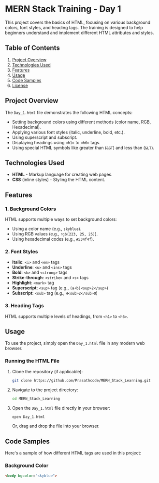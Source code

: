 # MERN Stack Training - Day 1

This project covers the basics of HTML, focusing on various background colors, font styles, and heading tags. The training is designed to help beginners understand and implement different HTML attributes and styles.

## Table of Contents

1. [Project Overview](#project-overview)
2. [Technologies Used](#technologies-used)
3. [Features](#features)
4. [Usage](#usage)
5. [Code Samples](#code-samples)
6. [License](#license)

## Project Overview

The `Day_1.html` file demonstrates the following HTML concepts:

- Setting background colors using different methods (color name, RGB, Hexadecimal).
- Applying various font styles (italic, underline, bold, etc.).
- Using superscript and subscript.
- Displaying headings using `<h1>` to `<h6>` tags.
- Using special HTML symbols like greater than (`&GT`) and less than (`&LT`).

## Technologies Used

- **HTML** - Markup language for creating web pages.
- **CSS** (inline styles) - Styling the HTML content.

## Features

### 1. Background Colors
HTML supports multiple ways to set background colors:
- Using a color name (e.g., `skyblue`).
- Using RGB values (e.g., `rgb(223, 25, 25)`).
- Using hexadecimal codes (e.g., `#534f4f`).

### 2. Font Styles
- **Italic**: `<i>` and `<em>` tags
- **Underline**: `<u>` and `<ins>` tags
- **Bold**: `<b>` and `<strong>` tags
- **Strike-through**: `<strike>` and `<s>` tags
- **Highlight**: `<mark>` tag
- **Superscript**: `<sup>` tag (e.g., `(a+b)<sup>2</sup>`)
- **Subscript**: `<sub>` tag (e.g., `H<sub>2</sub>O`)

### 3. Heading Tags
HTML supports multiple levels of headings, from `<h1>` to `<h6>`.

## Usage

To use the project, simply open the `Day_1.html` file in any modern web browser.

### Running the HTML File
1. Clone the repository (if applicable):
    ```bash
    git clone https://github.com/Prasathcode/MERN_Stack_Learning.git
    ```
2. Navigate to the project directory:
    ```bash
    cd MERN_Stack_Learning
    ```
3. Open the `Day_1.html` file directly in your browser:
    ```bash
    open Day_1.html
    ```
   Or, drag and drop the file into your browser.

## Code Samples

Here's a sample of how different HTML tags are used in this project:

### Background Color
```html
<body bgcolor="skyblue">

